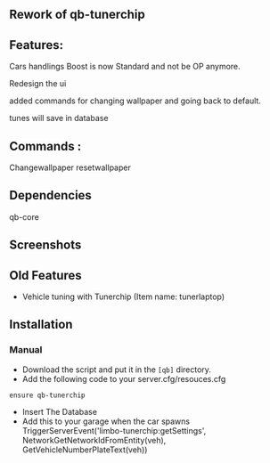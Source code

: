 
## Rework of qb-tunerchip

## Features:
Cars handlings Boost is now Standard and not be OP anymore.


Redesign the ui

added commands for changing wallpaper and going back to default.

tunes will save in database
## Commands :
Changewallpaper 
resetwallpaper

## Dependencies
qb-core


## Screenshots


## Old Features
- Vehicle tuning with Tunerchip (Item name: tunerlaptop)

## Installation
### Manual
- Download the script and put it in the `[qb]` directory.
- Add the following code to your server.cfg/resouces.cfg
```
ensure qb-tunerchip
```
- Insert The Database
- Add this to your garage when the car spawns
TriggerServerEvent('limbo-tunerchip:getSettings', NetworkGetNetworkIdFromEntity(veh), GetVehicleNumberPlateText(veh))
